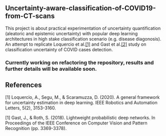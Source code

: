 ## Uncertainty-aware-classification-of-COVID19-from-CT-scans

This project is about practical experimentation of uncertainty quantification (aleatoric and epistemic uncertainty) with popular deep learning architectures in high stake classification scenario (e.g. disease diagonosis). An attempt to replicate Loquercio et al.[[1]](#1) and Gast et al.[[2]](#2) study on classification uncertainty of COVID cases detection.


### Currently working on refactoring the repository, results and further details will be available soon.

## References
<a id="1">[1]</a> 
Loquercio, A., Segu, M., & Scaramuzza, D. (2020). A general framework for uncertainty estimation in deep learning. IEEE Robotics and Automation Letters, 5(2), 3153-3160.

<a id="2">[1]</a> 
Gast, J., & Roth, S. (2018). Lightweight probabilistic deep networks. In Proceedings of the IEEE Conference on Computer Vision and Pattern Recognition (pp. 3369-3378).